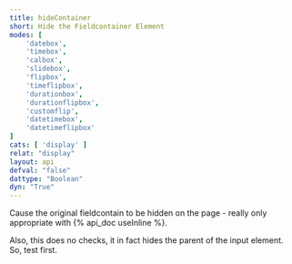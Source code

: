 ```yaml
---
title: hideContainer
short: Hide the Fieldcontainer Element
modes: [
	'datebox',
	'timebox',
	'calbox',
	'slidebox',
	'flipbox',
	'timeflipbox',
	'durationbox',
	'durationflipbox',
	'customflip',
	'datetimebox',
	'datetimeflipbox'
]
cats: [ 'display' ]
relat: "display"
layout: api
defval: "false"
dattype: "Boolean"
dyn: "True"
---
```


Cause the original fieldcontain to be hidden on the page - really only appropriate 
with {% api_doc useInline %}.

Also, this does no checks, it in fact hides the parent of the input element.  So, test first.

